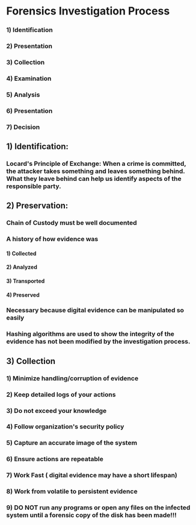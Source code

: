 # Forensics Investigation Process

### 1) Identification

### 2) Presentation

### 3) Collection

### 4) Examination

### 5) Analysis

### 6) Presentation

### 7) Decision

## 1) Identification:

### Locard's Principle of Exchange: When a crime is committed, the attacker takes something and leaves something behind. What they leave behind can help us identify aspects of the responsible party.

## 2) Preservation:

### Chain of Custody must be well documented

### A history of how evidence was 

#### 1) Collected

#### 2) Analyzed

#### 3) Transported

#### 4) Preserved

### Necessary because digital evidence can be manipulated so easily

### Hashing algorithms are used to show the integrity of the evidence has not been modified by the investigation process.

## 3) Collection

###  1) Minimize handling/corruption of evidence

### 2) Keep detailed logs of your actions

### 3) Do not exceed your knowledge

### 4) Follow organization's security policy

### 5) Capture an accurate image of the system

### 6) Ensure actions are repeatable

### 7) Work Fast ( digital evidence may have a short lifespan)

### 8) Work from volatile to persistent evidence

### 9) DO NOT run any programs or open any files on the infected system until a forensic copy of the disk has been made!!!
